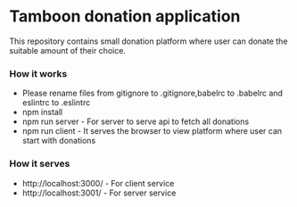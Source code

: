 # Tamboon donation application

This repository contains small donation platform where user can donate the suitable amount of their choice.

### How it works
* Please rename files from gitignore to .gitignore,babelrc to .babelrc and eslintrc to .eslintrc
* npm install
* npm run server - For server to serve api to fetch all donations
* npm run client - It serves the browser to view platform where user can start with donations

### How it serves
* http://localhost:3000/ - For client service
* http://localhost:3001/ - For server service
